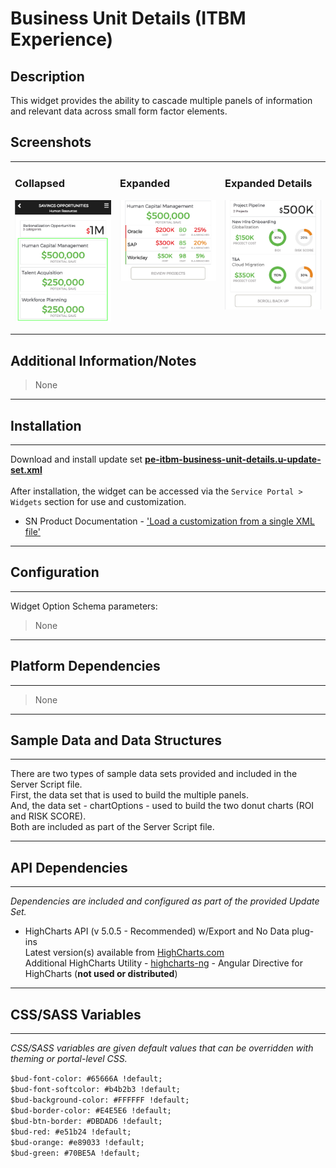 # Business Unit Details (ITBM Experience)

## Description

This widget provides the ability to cascade multiple panels of information and relevant data across small form factor elements.

## Screenshots
<table><tr style='vertical-align:top'><td>

### Collapsed
![](../images/pe-itbm-business-unit-details-1.png)
</td><td>

### Expanded
![](../images/pe-itbm-business-unit-details-2.png)
</td><td>

### Expanded Details
![](../images/pe-itbm-business-unit-details-3.png)
</td></tr></table>

## Additional Information/Notes
> None
---
## Installation
---
Download and install update set **[pe-itbm-business-unit-details.u-update-set.xml](https://github.com/platform-experience/serviceportal-widget-library/blob/master/pe-itbm-business-unit-details/pe-itbm-business-unit-details.u-update-set.xml)** <br/><br/>
After installation, the widget can be accessed via the `Service Portal > Widgets` section for use and customization.<br/>
* SN Product Documentation - ['Load a customization from a single XML file'](https://docs.servicenow.com/bundle/jakarta-application-development/page/build/system-update-sets/task/t_SaveAnUpdateSetAsAnXMLFile.html)

---
## Configuration
---
Widget Option Schema parameters:
> None
---
## Platform Dependencies
---
> None
---
## Sample Data and Data Structures
---
There are two types of sample data sets provided and included in the Server Script file.
<br/>First, the data set that is used to build the multiple panels.
<br/>And, the data set - chartOptions - used to build the two donut charts (ROI and RISK SCORE).
<br/>Both are included as part of the Server Script file.

---
## API Dependencies
---
<i>Dependencies are included and configured as part of the provided Update Set.</i>

* HighCharts API (v 5.0.5 - Recommended)  w/Export and No Data plug-ins
  <br/>Latest version(s) available from [HighCharts.com](http://http://www.highcharts.com/products/highcharts/)
  <br/>Additional HighCharts Utility - [highcharts-ng](https://github.com/pablojim/highcharts-ng) - Angular Directive for HighCharts (__not used or distributed__)
---
## CSS/SASS Variables
---
_CSS/SASS variables are given default values that can be overridden with theming or portal-level CSS._

`$bud-font-color: #65666A !default;`<br/>
`$bud-font-softcolor: #b4b2b3 !default;`<br/>
`$bud-background-color: #FFFFFF !default;`<br/>
`$bud-border-color: #E4E5E6 !default;`<br/>
`$bud-btn-border: #DBDAD6 !default;`<br/>
`$bud-red: #e51b24 !default;`<br/>
`$bud-orange: #e89033 !default;`<br/>
`$bud-green: #70BE5A !default;`<br/>